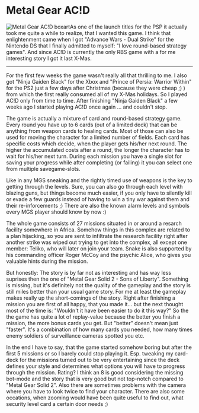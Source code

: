 # Metal Gear AC!D

<img src="http://www.zerokspot.com/uploads/acid.jpg" alt="Metal Gear AC!D boxart" class="left"/>As one of the launch titles for the PSP it actually took me quite a while to realize, that I wanted this game. I think that enlightenment came when I got "Advance Wars - Dual Strike" for the Nintendo DS that I finally admitted to myself: "I love round-based strategy games". And since AC!D is currently the only RBS game with a for me interesting story I got it last X-Mas. 



-------------------------------



For the first few weeks the game wasn't really all that thrilling to me. I also got "Ninja Gaiden Black" for the Xbox and "Prince of Persia: Warrior Within" for the PS2 just a few days after Christmas (because they were cheap ;) ) from which the first really consumed all of my X-Mas holidays. So I played AC!D only from time to time. After finishing "Ninja Gaiden Black" a few weeks ago I started playing AC!D once again ... and couldn't stop. 

The game is actually a mixture of card and round-based strategy game. Every round you have up to 6 cards (out of a limited deck) that can be anything from weapon cards to healing cards. Most of those can also be used for moving the character for a limited number of fields. Each card has specific costs which decide, when the player gets his/her next round. The higher the accumulated costs after a round, the longer the character has to wait for his/her next turn. During each mission you have a single slot for saving your progress while after completing (or failing) it you can select one from multiple savegame-slots.

Like in any MGS sneaking and the rightly timed use of weapons is the key to getting through the levels. Sure, you can also go through each level with blazing guns, but things become much easier, if you only have to silently kill or evade a few guards instead of having to win a tiny war against them and their re-inforcements ;) There are also the known alarm levels and symbols every MGS player should know by now :)

The whole game consists of 27 missions situated in or around a resarch facility somewhere in Africa. Somehow things in this complex are related to a plan hijacking, so you are sent to infiltrate the research facility right after another strike was wiped out trying to get into the complex, all except one member: Teliko, who will later on join your team. Snake is also supported by his commanding officer Roger McCoy and the psychic Alice, who gives you valuable hints during the mission.

But honestly: The story is by far not as interesting and has way less suprises then the one of "Metal Gear Solid 2 - Sons of Liberty". Something is missing, but it's definitely not the quality of the gameplay and the story is still miles better than your usual game story. For me at least the gameplay makes really up the short-comings of the story. Right after finishing a mission you are first of all happy, that you made it... but the next thought most of the time is: "Wouldn't it have been easier to do it this way?" So the the game has quite a lot of replay-value because the better you finish a mission, the more bonus cards you get. But "better" doesn't mean just "faster". It's a combination of how many cards you needed, how many times enemy soldiers of surveillance cameras spotted you etc.

In the end I have to say, that the game started somehow boring but after the first 5 missions or so I barely could stop playing it. Esp. tweaking my card-deck for the missions turned out to be very entertaining since the deck defines your style and determines what options you will have to progress through the mission. Rating? I think an 8 is good considering the missing bot-mode and the story that is very good but not top-notch compared to "Metal Gear Solid 2". Also there are sometimes problems with the camera where you have to look twice to find your character. There are also some occations, when zooming would have been quite useful to find out, what security level card a certain door needs ;)
